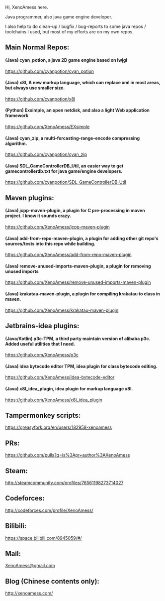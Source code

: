 Hi, XenoAmess here.

Java programmer, also java game engine developer.

I also help to do clean-up / bugfix / bug-reports to some java repos / toolchains I used,
but most of my efforts are on my own repos.

## Main Normal Repos:

#### (Java) cyan_potion, a java 2D game engine based on lwjgl
https://github.com/cyanpotion/cyan_potion

#### (Java) x8l, A new markup language, which can replace xml in most areas, but always use smaller size.
https://github.com/cyanpotion/x8l

#### (Python) Exsimple, an open netdisk, and also a light Web application framework
https://github.com/XenoAmess/EXsimple

#### (Java) cyan_zip, a multi-forcasting-range-encode compressing algorithm.
https://github.com/cyanpotion/cyan_zip

#### (Java) SDL_GameControllerDB_Util, an easier way to get gamecontrollerdb.txt for java game/engine developers.
https://github.com/cyanpotion/SDL_GameControllerDB_Util

## Maven plugins:

#### (Java) jcpp-maven-plugin, a plugin for C pre-processing in maven project. I know it sounds crazy.
https://github.com/XenoAmess/jcpp-maven-plugin

#### (Java) add-from-repo-maven-plugin, a plugin for adding other git repo's sources/tests into this repo while building.
https://github.com/XenoAmess/add-from-repo-maven-plugin

#### (Java) remove-unused-imports-maven-plugin, a plugin for removing unused imports
https://github.com/XenoAmess/remove-unused-imports-maven-plugin

#### (Java) krakatau-maven-plugin, a plugin for compiling krakatau to class in maven.
https://github.com/XenoAmess/krakatau-maven-plugin

## Jetbrains-idea plugins:

#### (Java/Kotlin) p3c-TPM, a third party maintain version of alibaba p3c. Added useful utilities that I need.
https://github.com/XenoAmess/p3c

#### (Java) idea bytecode editor TPM, idea plugin for class bytecode editing.
https://github.com/XenoAmess/idea-bytecode-editor

#### (Java) x8l_idea_plugin, idea plugin for markup language x8l.
https://github.com/XenoAmess/x8l_idea_plugin

## Tampermonkey scripts:
https://greasyfork.org/en/users/182958-xenoamess

## PRs:
https://github.com/pulls?q=is%3Apr+author%3AXenoAmess

## Steam:
http://steamcommunity.com/profiles/76561198273714027
## Codeforces:
http://codeforces.com/profile/XenoAmess/
## Bilibili:
https://space.bilibili.com/8945059/#/
## Mail:
XenoAmess@gmail.com
## Blog (Chinese contents only):
http://xenoamess.com/
